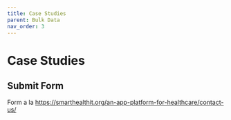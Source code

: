```yaml
---
title: Case Studies
parent: Bulk Data
nav_order: 3
---
```

# Case Studies

## Submit Form
Form a la https://smarthealthit.org/an-app-platform-for-healthcare/contact-us/ 